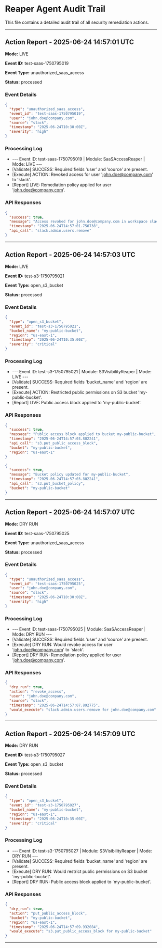 # Reaper Agent Audit Trail

This file contains a detailed audit trail of all security remediation actions.

---

## Action Report - 2025-06-24 14:57:01 UTC

**Mode:** LIVE

**Event ID:** test-saas-1750795019

**Event Type:** unauthorized_saas_access

**Status:** processed

### Event Details
```json
{
  "type": "unauthorized_saas_access",
  "event_id": "test-saas-1750795019",
  "user": "john.doe@company.com",
  "source": "slack",
  "timestamp": "2025-06-24T10:30:00Z",
  "severity": "high"
}
```

### Processing Log
- --- Event ID: test-saas-1750795019 | Module: SaaSAccessReaper | Mode: LIVE ---
- [Validate] SUCCESS: Required fields 'user' and 'source' are present.
- [Execute]  ACTION: Revoked access for user 'john.doe@company.com' to 'slack'.
- [Report]   LIVE: Remediation policy applied for user 'john.doe@company.com'.

### API Responses
```json
{
  "success": true,
  "message": "Access revoked for john.doe@company.com in workspace slack",
  "timestamp": "2025-06-24T14:57:01.750738",
  "api_call": "slack.admin.users.remove"
}
```

---

## Action Report - 2025-06-24 14:57:03 UTC

**Mode:** LIVE

**Event ID:** test-s3-1750795021

**Event Type:** open_s3_bucket

**Status:** processed

### Event Details
```json
{
  "type": "open_s3_bucket",
  "event_id": "test-s3-1750795021",
  "bucket_name": "my-public-bucket",
  "region": "us-east-1",
  "timestamp": "2025-06-24T10:35:00Z",
  "severity": "critical"
}
```

### Processing Log
- --- Event ID: test-s3-1750795021 | Module: S3VisibilityReaper | Mode: LIVE ---
- [Validate] SUCCESS: Required fields 'bucket_name' and 'region' are present.
- [Execute]  ACTION: Restricted public permissions on S3 bucket 'my-public-bucket'.
- [Report]   LIVE: Public access block applied to 'my-public-bucket'.

### API Responses
```json
{
  "success": true,
  "message": "Public access block applied to bucket my-public-bucket",
  "timestamp": "2025-06-24T14:57:03.802241",
  "api_call": "s3.put_public_access_block",
  "bucket": "my-public-bucket",
  "region": "us-east-1"
}
```

```json
{
  "success": true,
  "message": "Bucket policy updated for my-public-bucket",
  "timestamp": "2025-06-24T14:57:03.802241",
  "api_call": "s3.put_bucket_policy",
  "bucket": "my-public-bucket"
}
```

---

## Action Report - 2025-06-24 14:57:07 UTC

**Mode:** DRY RUN

**Event ID:** test-saas-1750795025

**Event Type:** unauthorized_saas_access

**Status:** processed

### Event Details
```json
{
  "type": "unauthorized_saas_access",
  "event_id": "test-saas-1750795025",
  "user": "john.doe@company.com",
  "source": "slack",
  "timestamp": "2025-06-24T10:30:00Z",
  "severity": "high"
}
```

### Processing Log
- --- Event ID: test-saas-1750795025 | Module: SaaSAccessReaper | Mode: DRY RUN ---
- [Validate] SUCCESS: Required fields 'user' and 'source' are present.
- [Execute]  DRY RUN: Would revoke access for user 'john.doe@company.com' to 'slack'.
- [Report]   DRY RUN: Remediation policy applied for user 'john.doe@company.com'.

### API Responses
```json
{
  "dry_run": true,
  "action": "revoke_access",
  "user": "john.doe@company.com",
  "source": "slack",
  "timestamp": "2025-06-24T14:57:07.892775",
  "would_execute": "slack.admin.users.remove for john.doe@company.com"
}
```

---

## Action Report - 2025-06-24 14:57:09 UTC

**Mode:** DRY RUN

**Event ID:** test-s3-1750795027

**Event Type:** open_s3_bucket

**Status:** processed

### Event Details
```json
{
  "type": "open_s3_bucket",
  "event_id": "test-s3-1750795027",
  "bucket_name": "my-public-bucket",
  "region": "us-east-1",
  "timestamp": "2025-06-24T10:35:00Z",
  "severity": "critical"
}
```

### Processing Log
- --- Event ID: test-s3-1750795027 | Module: S3VisibilityReaper | Mode: DRY RUN ---
- [Validate] SUCCESS: Required fields 'bucket_name' and 'region' are present.
- [Execute]  DRY RUN: Would restrict public permissions on S3 bucket 'my-public-bucket'.
- [Report]   DRY RUN: Public access block applied to 'my-public-bucket'.

### API Responses
```json
{
  "dry_run": true,
  "action": "put_public_access_block",
  "bucket": "my-public-bucket",
  "region": "us-east-1",
  "timestamp": "2025-06-24T14:57:09.932084",
  "would_execute": "s3.put_public_access_block for my-public-bucket"
}
```

---

